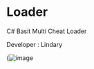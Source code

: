 # Loader

C# Basit Multi Cheat Loader

Developer : Lindary



(![image](https://user-images.githubusercontent.com/111512244/185463866-8492afe2-76d7-4e3f-adf9-2eb5edde6f42.png)

